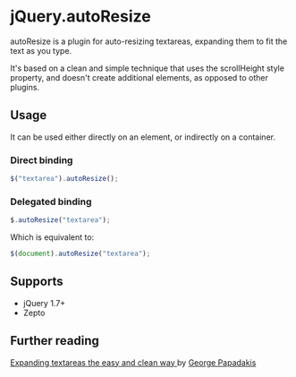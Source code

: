 # jQuery.autoResize

autoResize is a plugin for auto-resizing textareas, expanding them to fit the text as you type.

It's based on a clean and simple technique that uses the scrollHeight style property, and doesn't create additional elements, as opposed to other plugins.

## Usage
It can be used either directly on an element, or indirectly on a container.

### Direct binding
```javascript
$("textarea").autoResize();
```

### Delegated binding
```javascript
$.autoResize("textarea");
```
Which is equivalent to:
```javascript
$(document).autoResize("textarea");
```

## Supports
* jQuery 1.7+
* Zepto

## Further reading
 [Expanding textareas the easy and clean way
](http://phaistonian.pblogs.gr/expanding-textareas-the-easy-and-clean-way.html) by [George Papadakis](https://github.com/phaistonian‎)
